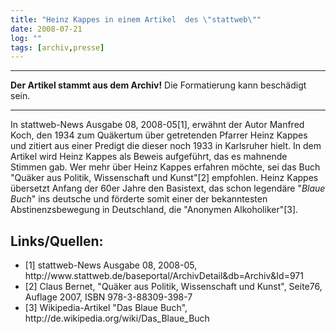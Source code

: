 ```yaml
---
title: "Heinz Kappes in einem Artikel  des \"stattweb\""
date: 2008-07-21
log: ""
tags: [archiv,presse]
---
```

<hr><b>Der Artikel stammt aus dem Archiv!</b> Die Formatierung kann beschädigt sein.<hr>

In stattweb-News Ausgabe 08, 2008-05[1], erwähnt der Autor Manfred Koch, den 1934 zum Quäkertum über getretenden Pfarrer Heinz Kappes und zitiert aus einer Predigt die dieser noch 1933 in Karlsruher hielt. In dem Artikel wird Heinz Kappes als Beweis aufgeführt, das es mahnende Stimmen gab. Wer mehr über Heinz Kappes erfahren möchte, sei das Buch "Quäker aus Politik, Wissenschaft und Kunst"[2] empfohlen. Heinz Kappes übersetzt Anfang der 60er Jahre den Basistext, das schon legendäre "<i>Blaue Buch</i>" ins deutsche und förderte somit einer der bekanntesten Abstinenzsbewegung in Deutschland, die "Anonymen Alkoholiker"[3].

## Links/Quellen: ##
<ul>
    <li>[1] stattweb-News Ausgabe 08, 2008-05, http://www.stattweb.de/baseportal/ArchivDetail&db=Archiv&Id=971</li>
    <li>[2] Claus Bernet, "Quäker aus Politik, Wissenschaft und Kunst", Seite76, Auflage 2007, ISBN 978-3-88309-398-7</li>
    <li>[3] Wikipedia-Artikel "Das Blaue Buch", http://de.wikipedia.org/wiki/Das_Blaue_Buch</li>
</ul>
